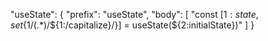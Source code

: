"useState": {
    "prefix": "useState",
    "body": [
      "const [${1:state}, set${1/(.*)/${1:/capitalize}/}] = useState(${2:initialState})"
    ]
  }